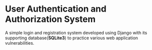 # User Authentication and Authorization System

A simple login and registration system developed using Django with its supporting database(**SQLite3**)
to practice various web application vulnerabilities.
